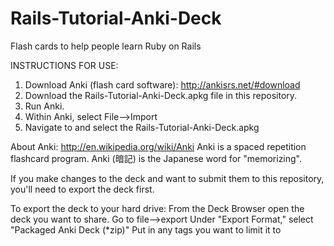 Rails-Tutorial-Anki-Deck
========================

Flash cards to help people learn Ruby on Rails

INSTRUCTIONS FOR USE:
1. Download Anki (flash card software): http://ankisrs.net/#download
2. Download the Rails-Tutorial-Anki-Deck.apkg file in this repository.
3. Run Anki.
4. Within Anki, select File-->Import
5. Navigate to and select the Rails-Tutorial-Anki-Deck.apkg

About Anki:
http://en.wikipedia.org/wiki/Anki
Anki is a spaced repetition flashcard program.
Anki (暗記) is the Japanese word for "memorizing".

If you make changes to the deck and want to submit them to this repository, you'll
need to export the deck first.

To export the deck to your hard drive:
     From the Deck Browser open the deck you want to share. 
     Go to file-->export 
     Under "Export Format," select "Packaged Anki Deck (*zip)"
     Put in any tags you want to limit it to
